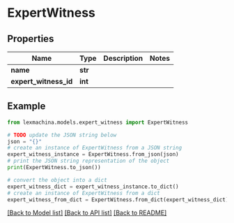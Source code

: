 # ExpertWitness


## Properties

Name | Type | Description | Notes
------------ | ------------- | ------------- | -------------
**name** | **str** |  | 
**expert_witness_id** | **int** |  | 

## Example

```python
from lexmachina.models.expert_witness import ExpertWitness

# TODO update the JSON string below
json = "{}"
# create an instance of ExpertWitness from a JSON string
expert_witness_instance = ExpertWitness.from_json(json)
# print the JSON string representation of the object
print(ExpertWitness.to_json())

# convert the object into a dict
expert_witness_dict = expert_witness_instance.to_dict()
# create an instance of ExpertWitness from a dict
expert_witness_from_dict = ExpertWitness.from_dict(expert_witness_dict)
```
[[Back to Model list]](../README.md#documentation-for-models) [[Back to API list]](../README.md#documentation-for-api-endpoints) [[Back to README]](../README.md)


